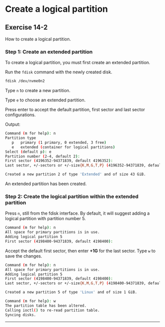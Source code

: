 # Create a logical partition
## Exercise 14-2

How to create a logical partition.

### Step 1: Create an extended partition    

To create a logical partition, you must first create an extended partition.

Run the `fdisk` command with the newly created disk.

```bash
fdisk /dev/nvme0n2
```

Type `n` to create a new partition.

Type `e` to choose an extended partition. 

Press enter to accept the default partition, first sector and last sector configurations.

Output: 
```bash
Command (m for help): n
Partition type
   p   primary (1 primary, 0 extended, 3 free)
   e   extended (container for logical partitions)
Select (default p): e
Partition number (2-4, default 2): 
First sector (4196352-94371839, default 4196352): 
Last sector, +/-sectors or +/-size{K,M,G,T,P} (4196352-94371839, default 94371839): 

Created a new partition 2 of type 'Extended' and of size 43 GiB.
```

An extended partition has been created.

### Step 2: Create the logical partition within the extended partition

Press `n`, still from the fdisk interface. By default, it will suggest adding a logical partition with partition number 5.

```bash 
Command (m for help): n
All space for primary partitions is in use.
Adding logical partition 5
First sector (4198400-94371839, default 4198400): 
```

Accept the default first sector, then enter **+1G** for the last sector. Type `w` to save the changes. 

```bash 
Command (m for help): n
All space for primary partitions is in use.
Adding logical partition 5
First sector (4198400-94371839, default 4198400): 
Last sector, +/-sectors or +/-size{K,M,G,T,P} (4198400-94371839, default 94371839): +1G

Created a new partition 5 of type 'Linux' and of size 1 GiB.

Command (m for help): w
The partition table has been altered.
Calling ioctl() to re-read partition table.
Syncing disks.
```

---